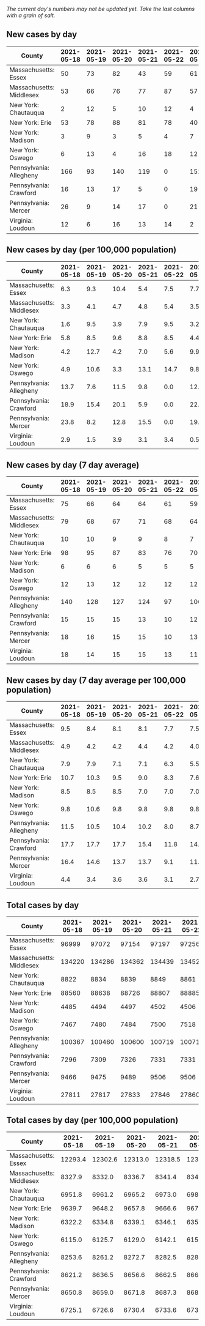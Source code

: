 _The current day's numbers may not be updated yet. Take the last columns with a grain of salt._
## New cases by day

| County | 2021-05-18 | 2021-05-19 | 2021-05-20 | 2021-05-21 | 2021-05-22 | 2021-05-23 | 2021-05-24 |
| --- | --- | --- | --- | --- | --- | --- | --- |
| Massachusetts: Essex | 50 | 73 | 82 | 43 | 59 | 61 |  |
| Massachusetts: Middlesex | 53 | 66 | 76 | 77 | 87 | 57 |  |
| New York: Chautauqua | 2 | 12 | 5 | 10 | 12 | 4 |  |
| New York: Erie | 53 | 78 | 88 | 81 | 78 | 40 |  |
| New York: Madison | 3 | 9 | 3 | 5 | 4 | 7 |  |
| New York: Oswego | 6 | 13 | 4 | 16 | 18 | 12 |  |
| Pennsylvania: Allegheny | 166 | 93 | 140 | 119 | 0 | 151 |  |
| Pennsylvania: Crawford | 16 | 13 | 17 | 5 | 0 | 19 |  |
| Pennsylvania: Mercer | 26 | 9 | 14 | 17 | 0 | 21 |  |
| Virginia: Loudoun | 12 | 6 | 16 | 13 | 14 | 2 |  |

## New cases by day (per 100,000 population)

| County | 2021-05-18 | 2021-05-19 | 2021-05-20 | 2021-05-21 | 2021-05-22 | 2021-05-23 | 2021-05-24 |
| --- | --- | --- | --- | --- | --- | --- | --- |
| Massachusetts: Essex | 6.3 | 9.3 | 10.4 | 5.4 | 7.5 | 7.7 |  |
| Massachusetts: Middlesex | 3.3 | 4.1 | 4.7 | 4.8 | 5.4 | 3.5 |  |
| New York: Chautauqua | 1.6 | 9.5 | 3.9 | 7.9 | 9.5 | 3.2 |  |
| New York: Erie | 5.8 | 8.5 | 9.6 | 8.8 | 8.5 | 4.4 |  |
| New York: Madison | 4.2 | 12.7 | 4.2 | 7.0 | 5.6 | 9.9 |  |
| New York: Oswego | 4.9 | 10.6 | 3.3 | 13.1 | 14.7 | 9.8 |  |
| Pennsylvania: Allegheny | 13.7 | 7.6 | 11.5 | 9.8 | 0.0 | 12.4 |  |
| Pennsylvania: Crawford | 18.9 | 15.4 | 20.1 | 5.9 | 0.0 | 22.5 |  |
| Pennsylvania: Mercer | 23.8 | 8.2 | 12.8 | 15.5 | 0.0 | 19.2 |  |
| Virginia: Loudoun | 2.9 | 1.5 | 3.9 | 3.1 | 3.4 | 0.5 |  |

## New cases by day (7 day average)

| County | 2021-05-18 | 2021-05-19 | 2021-05-20 | 2021-05-21 | 2021-05-22 | 2021-05-23 | 2021-05-24 |
| --- | --- | --- | --- | --- | --- | --- | --- |
| Massachusetts: Essex | 75 | 66 | 64 | 64 | 61 | 59 |  |
| Massachusetts: Middlesex | 79 | 68 | 67 | 71 | 68 | 64 |  |
| New York: Chautauqua | 10 | 10 | 9 | 9 | 8 | 7 |  |
| New York: Erie | 98 | 95 | 87 | 83 | 76 | 70 |  |
| New York: Madison | 6 | 6 | 6 | 5 | 5 | 5 |  |
| New York: Oswego | 12 | 13 | 12 | 12 | 12 | 12 |  |
| Pennsylvania: Allegheny | 140 | 128 | 127 | 124 | 97 | 106 |  |
| Pennsylvania: Crawford | 15 | 15 | 15 | 13 | 10 | 12 |  |
| Pennsylvania: Mercer | 18 | 16 | 15 | 15 | 10 | 13 |  |
| Virginia: Loudoun | 18 | 14 | 15 | 15 | 13 | 11 |  |

## New cases by day (7 day average per 100,000 population)

| County | 2021-05-18 | 2021-05-19 | 2021-05-20 | 2021-05-21 | 2021-05-22 | 2021-05-23 | 2021-05-24 |
| --- | --- | --- | --- | --- | --- | --- | --- |
| Massachusetts: Essex | 9.5 | 8.4 | 8.1 | 8.1 | 7.7 | 7.5 |  |
| Massachusetts: Middlesex | 4.9 | 4.2 | 4.2 | 4.4 | 4.2 | 4.0 |  |
| New York: Chautauqua | 7.9 | 7.9 | 7.1 | 7.1 | 6.3 | 5.5 |  |
| New York: Erie | 10.7 | 10.3 | 9.5 | 9.0 | 8.3 | 7.6 |  |
| New York: Madison | 8.5 | 8.5 | 8.5 | 7.0 | 7.0 | 7.0 |  |
| New York: Oswego | 9.8 | 10.6 | 9.8 | 9.8 | 9.8 | 9.8 |  |
| Pennsylvania: Allegheny | 11.5 | 10.5 | 10.4 | 10.2 | 8.0 | 8.7 |  |
| Pennsylvania: Crawford | 17.7 | 17.7 | 17.7 | 15.4 | 11.8 | 14.2 |  |
| Pennsylvania: Mercer | 16.4 | 14.6 | 13.7 | 13.7 | 9.1 | 11.9 |  |
| Virginia: Loudoun | 4.4 | 3.4 | 3.6 | 3.6 | 3.1 | 2.7 |  |

## Total cases by day

| County | 2021-05-18 | 2021-05-19 | 2021-05-20 | 2021-05-21 | 2021-05-22 | 2021-05-23 | 2021-05-24 |
| --- | --- | --- | --- | --- | --- | --- | --- |
| Massachusetts: Essex | 96999 | 97072 | 97154 | 97197 | 97256 | 97317 |  |
| Massachusetts: Middlesex | 134220 | 134286 | 134362 | 134439 | 134526 | 134583 |  |
| New York: Chautauqua | 8822 | 8834 | 8839 | 8849 | 8861 | 8865 |  |
| New York: Erie | 88560 | 88638 | 88726 | 88807 | 88885 | 88925 |  |
| New York: Madison | 4485 | 4494 | 4497 | 4502 | 4506 | 4513 |  |
| New York: Oswego | 7467 | 7480 | 7484 | 7500 | 7518 | 7530 |  |
| Pennsylvania: Allegheny | 100367 | 100460 | 100600 | 100719 | 100719 | 100870 |  |
| Pennsylvania: Crawford | 7296 | 7309 | 7326 | 7331 | 7331 | 7350 |  |
| Pennsylvania: Mercer | 9466 | 9475 | 9489 | 9506 | 9506 | 9527 |  |
| Virginia: Loudoun | 27811 | 27817 | 27833 | 27846 | 27860 | 27862 |  |

## Total cases by day (per 100,000 population)

| County | 2021-05-18 | 2021-05-19 | 2021-05-20 | 2021-05-21 | 2021-05-22 | 2021-05-23 | 2021-05-24 |
| --- | --- | --- | --- | --- | --- | --- | --- |
| Massachusetts: Essex | 12293.4 | 12302.6 | 12313.0 | 12318.5 | 12326.0 | 12333.7 |  |
| Massachusetts: Middlesex | 8327.9 | 8332.0 | 8336.7 | 8341.4 | 8346.8 | 8350.4 |  |
| New York: Chautauqua | 6951.8 | 6961.2 | 6965.2 | 6973.0 | 6982.5 | 6985.7 |  |
| New York: Erie | 9639.7 | 9648.2 | 9657.8 | 9666.6 | 9675.1 | 9679.4 |  |
| New York: Madison | 6322.2 | 6334.8 | 6339.1 | 6346.1 | 6351.8 | 6361.6 |  |
| New York: Oswego | 6115.0 | 6125.7 | 6129.0 | 6142.1 | 6156.8 | 6166.6 |  |
| Pennsylvania: Allegheny | 8253.6 | 8261.2 | 8272.7 | 8282.5 | 8282.5 | 8294.9 |  |
| Pennsylvania: Crawford | 8621.2 | 8636.5 | 8656.6 | 8662.5 | 8662.5 | 8685.0 |  |
| Pennsylvania: Mercer | 8650.8 | 8659.0 | 8671.8 | 8687.3 | 8687.3 | 8706.5 |  |
| Virginia: Loudoun | 6725.1 | 6726.6 | 6730.4 | 6733.6 | 6737.0 | 6737.5 |  |
